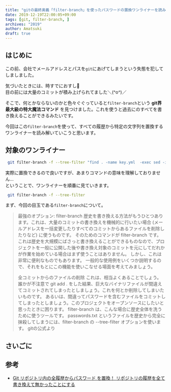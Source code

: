 ```yaml
---
title: "gitの最終奥義「filter-branch」を使ったパスワードの置換ワンライナーを読み解く"
date: 2019-12-19T22:00:05+09:00
tags: [git, filter-branch, ]
archives: "2019"
author: Amatsuki
draft: true
---
```

## はじめに
この前、会社でメールアドレスとパスを`git`にあげてしまうという失態を犯してしましました。

気づいたときには、時すでにおすし🍣  
目の前には大量のコミットが積み上げられてました＼(^o^)／

そこで、何とかならないのかと色々ぐぐっていると`filter-branch`という **git界最大級の特大魔法コマンド** を見つけました。これを使うと過去にのすべてを書き換えることができるみたいです。

今回はこの`filter-branch`を使って、すべての履歴から特定の文字列を置換するワンライナーを読み解いていこうと思います。

## 対象のワンライナー
```bash
 git filter-branch -f --tree-filter "find . -name key.yml  -exec sed -i -e 's/PasswordPassword1234/hoge/g' {} \;"  --prune-empty -- --all
```
実際に置換できるので良いですが、あまりコマンドの意味を理解しておりません…  
ということで、ワンライナーを順番に見ていきます。

```bash
 git filter-branch -f --tree-filter
```

まず、今回の目玉である`filter-branch`について。

>最強のオプション: filter-branch
>歴史を書き換える方法がもうひとつあります。これは、大量のコミットの書き換えを機械的に行いたい場合 (メールアドレスを一括変更したりすべてのコミットからあるファイルを削除したりなど) に使うものです。 そのためのコマンドが filter-branch です。これは歴史を大規模にばさっと書き換えることができるものなので、プロジェクトを一般に公開した後や書き換え対象のコミットを元にしてだれかが作業を始めている場合はまず使うことはありません。 しかし、これは非常に便利なものでもあります。 一般的な使用例をいくつか説明するので、それをもとにこの機能を使いこなせる場面を考えてみましょう。
>
>全コミットからのファイルの削除
>これは、相当よくあることでしょう。 誰かが不注意で git add . をした結果、巨大なバイナリファイルが間違えてコミットされてしまったとしましょう。これを何とか削除してしまいたいものです。 あるいは、間違ってパスワードを含むファイルをコミットしてしまったとしましょう。このプロジェクトをオープンソースにしたいと思ったときに困ります。 filter-branch は、こんな場合に歴史全体を洗うために使うツールです。 passwords.txt というファイルを歴史から完全に抹殺してしまうには、filter-branch の --tree-filter オプションを使います。
>gitの公式より


## さいごに

## 参考
- [Git リポジトリ内の全履歴からパスワード を置換！ リポジトリの履歴を全て書き換えて無かったことにする](https://qiita.com/yamasaki-masahide/items/7ea28b2b682b6664ba45)